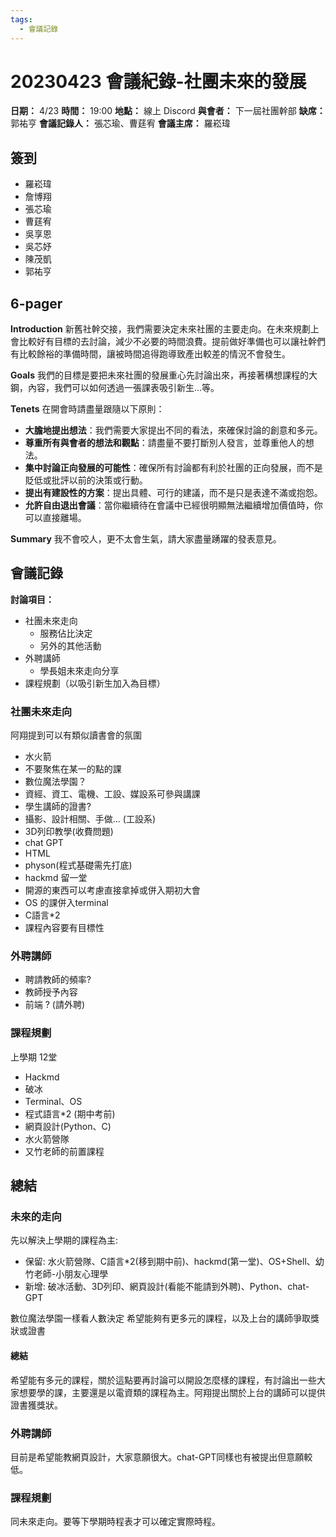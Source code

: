 ```yaml
---
tags:
  - 會議記錄
---
```

# 20230423 會議紀錄-社團未來的發展

**日期：** 4/23
**時間：** 19:00
**地點：** 線上 Discord
**與會者：** 下一屆社團幹部
**缺席：** 郭祐亨
**會議記錄人：** 張芯瑜、曹莛宥
**會議主席：** 羅崧瑋

## 簽到

- 羅崧瑋
- 詹博翔
- 張芯瑜
- 曹莛宥
- 吳享恩
- 吳芯妤
- 陳茂凱
- 郭祐亨

## 6-pager

**Introduction**
新舊社幹交接，我們需要決定未來社團的主要走向。在未來規劃上會比較好有目標的去討論，減少不必要的時間浪費。提前做好準備也可以讓社幹們有比較餘裕的準備時間，讓被時間追得跑導致產出較差的情況不會發生。

**Goals**
我們的目標是要把未來社團的發展重心先討論出來，再接著構想課程的大鋼，內容，我們可以如何透過一張課表吸引新生...等。

**Tenets**
在開會時請盡量跟隨以下原則：

- **大膽地提出想法**：我們需要大家提出不同的看法，來確保討論的創意和多元。
- **尊重所有與會者的想法和觀點**：請盡量不要打斷別人發言，並尊重他人的想法。
- **集中討論正向發展的可能性**：確保所有討論都有利於社團的正向發展，而不是貶低或批評以前的決策或行動。
- **提出有建設性的方案**：提出具體、可行的建議，而不是只是表達不滿或抱怨。
- **允許自由退出會議**：當你繼續待在會議中已經很明顯無法繼續增加價值時，你可以直接離場。

**Summary**
我不會咬人，更不太會生氣，請大家盡量踴躍的發表意見。

## 會議記錄

**討論項目：**

- 社團未來走向
  - 服務佔比決定
  - 另外的其他活動
- 外聘講師
  - 學長姐未來走向分享
- 課程規劃（以吸引新生加入為目標）

### 社團未來走向

阿翔提到可以有類似讀書會的氛圍

- 水火箭
- 不要聚焦在某一的點的課
- 數位魔法學園？
- 資經、資工、電機、工設、媒設系可參與講課
- 學生講師的證書?
- 攝影、設計相關、手做... (工設系)
- 3D列印教學(收費問題)
- chat GPT
- HTML
- physon(程式基礎需先打底)
- hackmd 留一堂
- 開源的東西可以考慮直接拿掉或併入期初大會
- OS 的課併入terminal
- C語言*2
- 課程內容要有目標性

### 外聘講師

- 聘請教師的頻率?
- 教師授予內容
- 前端 ? (請外聘)

### 課程規劃

上學期 12堂

- Hackmd
- 破冰
- Terminal、OS
- 程式語言*2 (期中考前)
- 網頁設計(Python、C)
- 水火箭營隊
- 又竹老師的前置課程

## 總結

### 未來的走向

先以解決上學期的課程為主:

- 保留: 水火箭營隊、C語言*2(移到期中前)、hackmd(第一堂)、OS+Shell、幼竹老師-小朋友心理學
- 新增: 破冰活動、3D列印、網頁設計(看能不能請到外聘)、Python、chat-GPT

數位魔法學園一樣看人數決定
希望能夠有更多元的課程，以及上台的講師爭取獎狀或證書

#### 總結

希望能有多元的課程，關於這點要再討論可以開設怎麼樣的課程，有討論出一些大家想要學的課，主要還是以電資類的課程為主。阿翔提出關於上台的講師可以提供證書獲獎狀。

### 外聘講師

目前是希望能教網頁設計，大家意願很大。chat-GPT同樣也有被提出但意願較低。

### 課程規劃

同未來走向。要等下學期時程表才可以確定實際時程。

<!--
09/ 開學日 
09/ 期初大會（迎新）、開源    
09/ HackMD   
09/ Ｃ語言教學（一）
  
#### 十月

10/      
10/    
10/   
10/ 期中考前一週放假    
10/ 期中考週     

#### 十一月

11/     
11/    
11/    
11/    

#### 十二月

12/    
12/    
12/ 期末大會

12/ 期末考前一週放假     

### 2023年

  

#### 一月

01/ 期末考週放假（寒假開始）    
-->